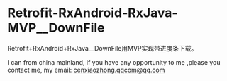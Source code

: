 # Retrofit-RxAndroid-RxJava-MVP__DownFile
Retrofit+RxAndroid+RxJava__DownFile用MVP实现带进度条下载。



I can from china mainland, if you have any opportunity to me ,please you contact me, my email: cenxiaozhong.qqcom@qq.com
